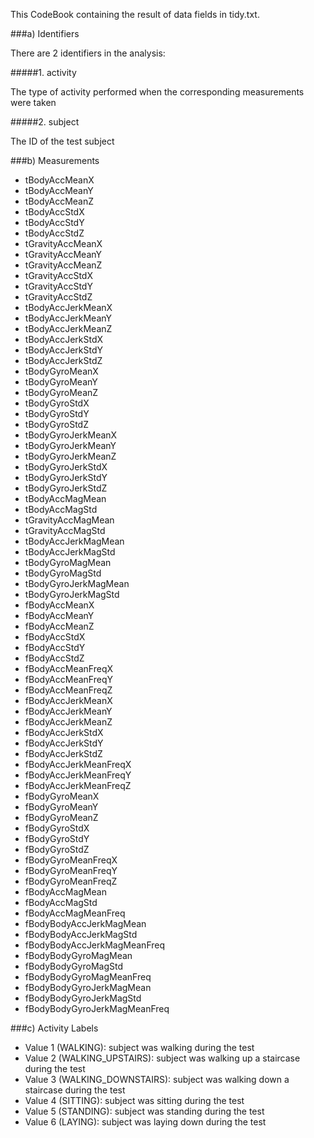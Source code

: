This CodeBook containing the result of data fields in tidy.txt.###a) IdentifiersThere are 2 identifiers in the analysis:
#####1. activity
The type of activity performed when the corresponding measurements were taken#####2. subject
The ID of the test subject###b) Measurements* tBodyAccMeanX* tBodyAccMeanY* tBodyAccMeanZ* tBodyAccStdX* tBodyAccStdY* tBodyAccStdZ* tGravityAccMeanX* tGravityAccMeanY* tGravityAccMeanZ* tGravityAccStdX* tGravityAccStdY* tGravityAccStdZ* tBodyAccJerkMeanX* tBodyAccJerkMeanY* tBodyAccJerkMeanZ* tBodyAccJerkStdX* tBodyAccJerkStdY* tBodyAccJerkStdZ* tBodyGyroMeanX* tBodyGyroMeanY* tBodyGyroMeanZ* tBodyGyroStdX* tBodyGyroStdY* tBodyGyroStdZ* tBodyGyroJerkMeanX* tBodyGyroJerkMeanY* tBodyGyroJerkMeanZ* tBodyGyroJerkStdX* tBodyGyroJerkStdY* tBodyGyroJerkStdZ* tBodyAccMagMean* tBodyAccMagStd* tGravityAccMagMean* tGravityAccMagStd* tBodyAccJerkMagMean* tBodyAccJerkMagStd* tBodyGyroMagMean* tBodyGyroMagStd* tBodyGyroJerkMagMean* tBodyGyroJerkMagStd* fBodyAccMeanX* fBodyAccMeanY* fBodyAccMeanZ* fBodyAccStdX* fBodyAccStdY* fBodyAccStdZ* fBodyAccMeanFreqX* fBodyAccMeanFreqY* fBodyAccMeanFreqZ* fBodyAccJerkMeanX* fBodyAccJerkMeanY* fBodyAccJerkMeanZ* fBodyAccJerkStdX* fBodyAccJerkStdY* fBodyAccJerkStdZ* fBodyAccJerkMeanFreqX* fBodyAccJerkMeanFreqY* fBodyAccJerkMeanFreqZ* fBodyGyroMeanX* fBodyGyroMeanY* fBodyGyroMeanZ* fBodyGyroStdX* fBodyGyroStdY* fBodyGyroStdZ* fBodyGyroMeanFreqX* fBodyGyroMeanFreqY* fBodyGyroMeanFreqZ* fBodyAccMagMean* fBodyAccMagStd* fBodyAccMagMeanFreq* fBodyBodyAccJerkMagMean* fBodyBodyAccJerkMagStd* fBodyBodyAccJerkMagMeanFreq* fBodyBodyGyroMagMean* fBodyBodyGyroMagStd* fBodyBodyGyroMagMeanFreq* fBodyBodyGyroJerkMagMean* fBodyBodyGyroJerkMagStd* fBodyBodyGyroJerkMagMeanFreq###c) Activity Labels* Value 1 (WALKING): subject was walking during the test* Value 2 (WALKING_UPSTAIRS): subject was walking up a staircase during the test* Value 3 (WALKING_DOWNSTAIRS): subject was walking down a staircase during the test* Value 4 (SITTING): subject was sitting during the test* Value 5 (STANDING): subject was standing during the test* Value 6 (LAYING): subject was laying down during the test